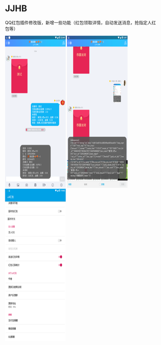 # JJHB
QQ红包插件修改版，新增一些功能（红包领取详情，自动发送消息，抢指定人红包等）

<img src="/png/1.png" width="200" height="500">

<img src="/png/2.png" width="200" height="500">

<img src="/png/3.png" width="200" height="500">
